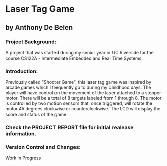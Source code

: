 # Laser Tag Game

## by Anthony De Belen

### Project Background: 
A project that was started during my senior year in UC Riverside for the course CS122A - Intermediate Embedded and Real Time Systems.

### Introduction:
Previously called "Shooter Game", this laser tag game was inspired by arcade games which I frequently go to during my childhood days. The player will have control on the movement of the laser attached to a stepper motor. There will be a total of 8 targets labeled from 1 through 8. The motor is controlled by two motion sensors that, once triggered, will rotate the motor 45 degrees clockwise or counterclockwise. The LCD will display the score and status of the game.

### Check the PROJECT REPORT file for initial realease information.

### Version Control and Changes:
Work in Progress
